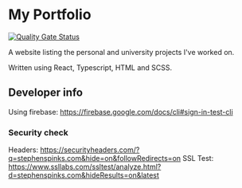 # My Portfolio

[![Quality Gate Status](https://sonarcloud.io/api/project_badges/measure?project=stevospinks_portfolio&metric=alert_status)](https://sonarcloud.io/dashboard?id=stevospinks_portfolio)

A website listing the personal and university projects I've worked on.

Written using React, Typescript, HTML and SCSS.

## Developer info

Using firebase: <https://firebase.google.com/docs/cli#sign-in-test-cli>

### Security check

Headers: <https://securityheaders.com/?q=stephenspinks.com&hide=on&followRedirects=on>
SSL Test: <https://www.ssllabs.com/ssltest/analyze.html?d=stephenspinks.com&hideResults=on&latest>
